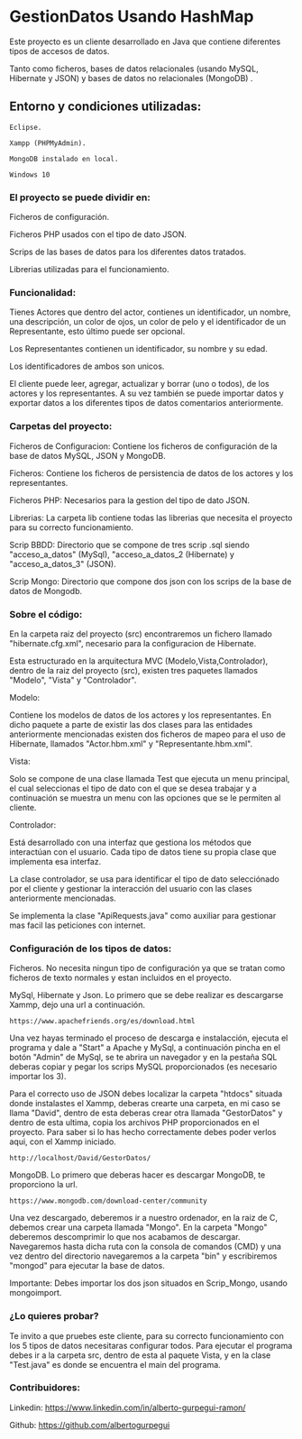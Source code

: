 # GestionDatos Usando HashMap

Este proyecto es un cliente desarrollado en Java que contiene diferentes tipos de accesos de datos. 

Tanto como ficheros, bases de datos relacionales (usando MySQL, Hibernate y JSON) y bases de datos no relacionales (MongoDB) .

## Entorno y condiciones utilizadas:

```
Eclipse.

Xampp (PHPMyAdmin).

MongoDB instalado en local.

Windows 10
```

### El proyecto se puede dividir en:

Ficheros de configuración.

Ficheros PHP usados con el tipo de dato JSON.

Scrips de las bases de datos para los diferentes datos tratados.

Librerias utilizadas para el funcionamiento.

### Funcionalidad:

Tienes Actores que dentro del actor, contienes un identificador, un nombre, una descripción, un color de ojos, un color de pelo y el identificador de un Representante, esto último puede ser opcional.

Los Representantes contienen un identificador, su nombre y su edad.

Los identificadores de ambos son unicos.

El cliente puede leer, agregar, actualizar y borrar (uno o todos), de los actores y los representantes. A su vez también se puede importar datos y exportar datos a los diferentes tipos de datos comentarios anteriormente.

### Carpetas del proyecto:

Ficheros de Configuracion: Contiene los ficheros de configuración de la base de datos MySQL, JSON y MongoDB.

Ficheros: Contiene los ficheros de persistencia de datos de los actores y los representantes.

Ficheros PHP: Necesarios para la gestion del tipo de dato JSON.

Librerias: La carpeta lib contiene todas las librerias que necesita el proyecto para su correcto funcionamiento.

Scrip BBDD: Directorio que se compone de tres scrip .sql siendo "acceso_a_datos" (MySql), "acceso_a_datos_2 (Hibernate) y
"acceso_a_datos_3" (JSON).

Scrip Mongo: Directorio que compone dos json con los scrips de la base de datos de Mongodb.

### Sobre el código:

En la carpeta raiz del proyecto (src) encontraremos un fichero llamado "hibernate.cfg.xml", necesario para la configuracion de Hibernate.

Esta estructurado en la arquitectura MVC (Modelo,Vista,Controlador), dentro de la raiz del proyecto (src), existen tres paquetes
llamados "Modelo", "Vista" y "Controlador".

Modelo:

Contiene los modelos de datos de los actores y los representantes. En dicho paquete a parte de existir las dos clases para las
entidades anteriormente mencionadas existen dos ficheros de mapeo para el uso de Hibernate, llamados "Actor.hbm.xml" y
"Representante.hbm.xml".

Vista:

Solo se compone de una clase llamada Test que ejecuta un menu principal, el cual seleccionas el tipo de dato con el que se desea
trabajar y a continuación se muestra un menu con las opciones que se le permiten al cliente.

Controlador:

Está desarrollado con una interfaz que gestiona los métodos que interactúan con el usuario.
Cada tipo de datos tiene su propia clase que implementa esa interfaz.

La clase controlador, se usa para identificar el tipo de dato selecciónado por el cliente y gestionar 
la interacción del usuario con las clases anteriormente mencionadas.

Se implementa la clase "ApiRequests.java" como auxiliar para gestionar mas facil las peticiones con internet.

### Configuración de los tipos de datos:

Ficheros. No necesita ningun tipo de configuración ya que se tratan como ficheros de texto normales y estan incluidos en el proyecto.

MySql, Hibernate y Json. Lo primero que se debe realizar es descargarse Xammp, dejo una url a continuación.

```
https://www.apachefriends.org/es/download.html
```

Una vez hayas terminado el proceso de descarga e instalacción, ejecuta el programa y dale a "Start" a Apache y MySql, a continuación
pincha en el botón "Admin" de MySql, se te abrira un navegador y en la pestaña SQL deberas copiar y pegar los scrips MySQL proporcionados (es necesario importar los 3).

Para el correcto uso de JSON debes localizar la carpeta "htdocs" situada donde instalastes el Xammp, deberas crearte una carpeta,
en mi caso se llama "David", dentro de esta deberas crear otra llamada "GestorDatos" y dentro de esta ultima, copia los archivos
PHP proporcionados en el proyecto. Para saber si lo has hecho correctamente debes poder verlos aqui, con el Xammp iniciado.

```
http://localhost/David/GestorDatos/
```

MongoDB. Lo primero que deberas hacer es descargar MongoDB, te proporciono la url.

```
https://www.mongodb.com/download-center/community
```

Una vez descargado, deberemos ir a nuestro ordenador, en la raiz de C, debemos crear una carpeta llamada "Mongo".
En la carpeta "Mongo" deberemos descomprimir lo que nos acabamos de descargar. Navegaremos hasta dicha ruta con la consola de comandos (CMD) y una vez dentro del directorio navegaremos a la carpeta "bin" y escribiremos "mongod" para ejecutar la base de datos.

Importante: Debes importar los dos json situados en Scrip_Mongo, usando mongoimport.

### ¿Lo quieres probar?

Te invito a que pruebes este cliente, para su correcto funcionamiento con los 5 tipos de datos necesitaras configurar todos. Para ejecutar el programa debes ir a la carpeta src, dentro de esta al paquete Vista, y en la clase "Test.java" es donde se encuentra el main del programa.

### Contribuidores:

Linkedin: https://www.linkedin.com/in/alberto-gurpegui-ramon/ 

Github: https://github.com/albertogurpegui
